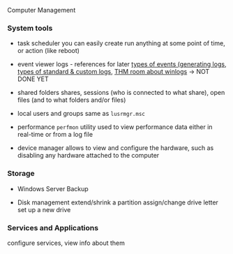 Computer Management

### System tools
- task scheduler
you can easily create run anything at some point of time, or action (like reboot)

- event viewer
logs - references for later [types of events (generating logs](https://learn.microsoft.com/en-us/windows/win32/eventlog/event-types), [types of standard & custom logs](https://learn.microsoft.com/en-us/windows/win32/eventlog/eventlog-key), [THM room about winlogs](https://tryhackme.com/room/windowseventlogs)
-> NOT DONE YET

- shared folders
shares, sessions (who is connected to what share), open files (and to what folders and/or files)

- local users and groups
same as `lusrmgr.msc`

- performance
`perfmon` utility used to view performance data either in real-time or from a log file

- device manager
allows to view and configure the hardware, such as disabling any hardware attached to the computer

### Storage
- Windows Server Backup
  
- Disk management
extend/shrink a partition
assign/change drive letter
set up a new drive

### Services and Applications
configure services, view info about them